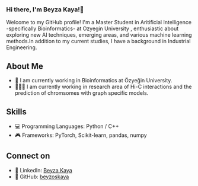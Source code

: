 ### Hi there, I'm Beyza Kaya!🙈

Welcome to my GitHub profile! I'm a Master Student in Aritificial Intelligence -specifically Bioinformatics- at Ozyegin University , enthusiastic about exploring new AI techniques, emerging areas, and various machine learning methods.In addition to my current studies, I have a background in Industrial Engineering.

## About Me

- 🔭 I am currently working in Bioinformatics at Özyeğin University.  
- 👩🏼‍💻 I am currently working in research area of Hi-C interactions and the prediction of chromsomes with graph specific models.
  
## Skills
- 💻 Programming Languages: Python / C++
- 🎮 Frameworks: PyTorch, Scikit-learn, pandas, numpy

## Connect on
- 🔗 LinkedIn: [Beyza Kaya]([linkedin.com/in/beyza-kaya-461271225](https://www.linkedin.com/in/beyza-kaya-461271225/))
- 🔗 GitHub: [beyzoskaya](https://github.com/beyzoskaya)

